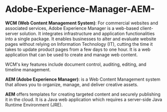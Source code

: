 # Adobe-Experience-Manager-AEM-

**WCM (Web Content Management System)**: For commercial websites and associated services, Adobe Experience Manager is a web-based client-server solution. It integrates infrastructure and application functionalities into a single package. It enables businesses to alter and evaluate website pages without relying on Information Technology (IT), cutting the time it takes to update product pages from a few days to one hour. It is a web application that can be used to create and manage web content.

WCM's key features include document control, auditing, editing, and timeline management.


**AEM (Adobe Experience Manager)**: is a Web Content Management system that allows you to organize, manage, and deliver creative assets.

**AEM** offers templates for creating targeted content and securely publishing it in the cloud. It is a Java web application which requires a server-side Java Runtime Environment (JRE).


